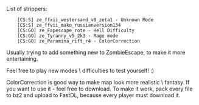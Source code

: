 List of strippers:
```"Strippers"
	[CS:S] ze_ffxii_westersand_v8_zeta1 - Unknown Mode
	[CS:S] ze_ffvii_mako_russianversion134
	[CS:GO] ze_Fapescape_rote - Hell Difficulty
	[CS:GO] ze_Tyranny_v5_2k3 - Rage mode
	[CS:GO] ze_Paramina_rift_r4 - ColorCorrection
```

Usually trying to add something new to ZombieEscape, to make it more entertaining.

Feel free to play new modes \ difficulties to test yourself! :)

ColorCorrection is good way to make map look more realistic \ fantasy. If you want to use it - feel free to download. To make it work, pack every file to bz2 and upload to FastDL, because every player must download it.